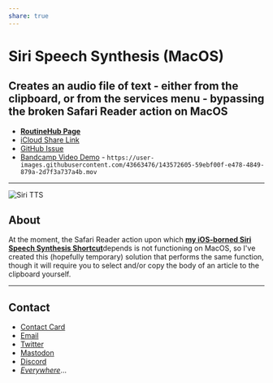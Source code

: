 ```yaml
---
share: true
---
```

# Siri Speech Synthesis (MacOS) 

## Creates an audio file of text - either from the clipboard, or from the services menu - bypassing the broken Safari Reader action on MacOS

* [**RoutineHub Page**](https://routinehub.co/shortcut/10583/)
* [iCloud Share Link](https://www.icloud.com/shortcuts/7789070881204567a335f864a35f0115)
* [GitHub Issue](https://github.com/extratone/i/issues/115)
* [Bandcamp Video Demo](https://user-images.githubusercontent.com/43663476/143572605-59ebf00f-e478-4849-879a-2d7f3a737a4b.mov
) - `https://user-images.githubusercontent.com/43663476/143572605-59ebf00f-e478-4849-879a-2d7f3a737a4b.mov`

***

![Siri TTS](https://i.snap.as/13BtYmx0.png)


## About

At the moment, the Safari Reader action upon which [**my iOS-borned Siri Speech Synthesis Shortcut**](https://bilge.world/siri-tts)depends is not functioning on MacOS, so I've created this (hopefully temporary) solution that performs the same function, though it will require you to select and/or copy the body of an article to the clipboard yourself.

***

## Contact

* [Contact Card](https://bit.ly/whoisdavidblue)
* [Email](mailto:davidblue@extratone.com) 
* [Twitter](https://twitter.com/NeoYokel)
* [Mastodon](https://mastodon.social/@DavidBlue)
* [Discord](https://discord.gg/0b9KQUKP858b0iZF)
* [*Everywhere*](https://www.notion.so/rotund/9fdc8e9610b34b8f991ebc148b760055?v=c170b58650c04fbdb7adc551a73d16a7)...